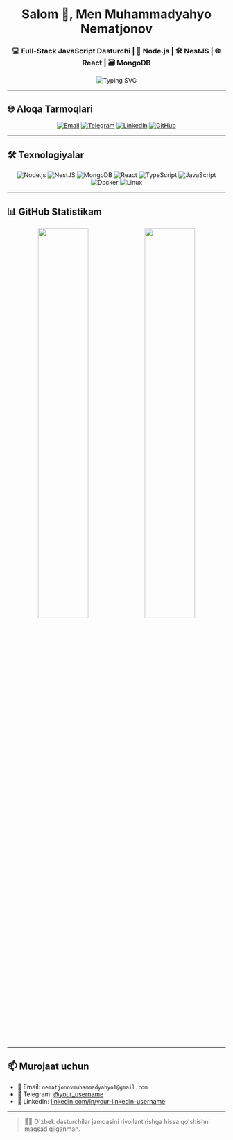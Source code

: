 <h1 align="center">Salom 👋, Men Muhammadyahyo Nematjonov</h1>
<h3 align="center">💻 Full-Stack JavaScript Dasturchi | 🧠 Node.js | 🛠️ NestJS | 🌐 React | 🗃️ MongoDB</h3>

<p align="center">
  <img src="https://readme-typing-svg.demolab.com?font=Fira+Code&duration=3000&pause=1000&color=00FFA1&center=true&vCenter=true&width=500&lines=Assalomu+alaykum+%F0%9F%91%8B;Fullstack+JS+Dasturchiman;Node.js,+NestJS,+MongoDB,+React;O'zbek+Dasturchisi+%F0%9F%87%BE%F0%9F%87%BF" alt="Typing SVG" />
</p>

---

## 🌐 Aloqa Tarmoqlari

<p align="center">
  <a href="mailto:nematjonovmuhammadyahyo1@gmail.com"><img src="https://img.icons8.com/fluency/48/gmail.png" title="Email" /></a>
  <a href="https://t.me/your_username"><img src="https://img.icons8.com/color/48/telegram-app--v1.png" title="Telegram" /></a>
  <a href="https://www.linkedin.com/in/your-linkedin-username"><img src="https://img.icons8.com/color/48/linkedin.png" title="LinkedIn" /></a>
  <a href="https://github.com/MuhammadyahyoNematjonov"><img src="https://img.icons8.com/ios-glyphs/48/000000/github.png" title="GitHub" /></a>
</p>

---

## 🛠️ Texnologiyalar

<p align="center">
  <img src="https://img.icons8.com/color/48/nodejs.png" title="Node.js"/>
  <img src="https://img.icons8.com/fluency/48/nestjs.png" title="NestJS"/>
  <img src="https://img.icons8.com/external-tal-revivo-color-tal-revivo/48/external-mongodb-a-cross-platform-document-oriented-database-program-logo-color-tal-revivo.png" title="MongoDB"/>
  <img src="https://img.icons8.com/color/48/react-native.png" title="React"/>
  <img src="https://img.icons8.com/color/48/typescript.png" title="TypeScript"/>
  <img src="https://img.icons8.com/color/48/javascript.png" title="JavaScript"/>
  <img src="https://img.icons8.com/color/48/docker.png" title="Docker"/>
  <img src="https://img.icons8.com/color/48/linux.png" title="Linux"/>
</p>

---

## 📊 GitHub Statistikam

<p align="center">
  <img width="48%" src="https://github-readme-stats.vercel.app/api?username=MuhammadyahyoNematjonov&show_icons=true&theme=tokyonight" />
  <img width="48%" src="https://github-readme-streak-stats.herokuapp.com/?user=MuhammadyahyoNematjonov&theme=tokyonight" />
</p>

---

## 📫 Murojaat uchun

- 💼 Email: `nematjonovmuhammadyahyo1@gmail.com`
- 💬 Telegram: [@your_username](https://t.me/your_username)
- 🔗 LinkedIn: [linkedin.com/in/your-linkedin-username](https://linkedin.com/in/your-linkedin-username)

---

> 👨‍💻 O'zbek dasturchilar jamoasini rivojlantirishga hissa qo'shishni maqsad qilganman.

